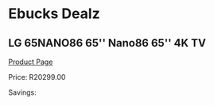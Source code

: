 
# Ebucks Dealz
## LG 65NANO86 65'' Nano86 65'' 4K TV
[Product Page](https://www.ebucks.com/web/shop/productSelected.do?prodId=1162691881&catId=363628279)

Price: R20299.00

Savings: 


	